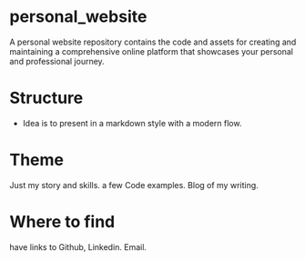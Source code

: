 # personal_website
A personal website repository contains the code and assets for creating and maintaining a comprehensive online platform that showcases your personal and professional journey.
# Structure
- Idea is to present in a markdown style with a modern flow.
# Theme
Just my story and skills. a few Code examples. Blog of my writing. 
# Where to find
have links to Github, Linkedin. Email.

